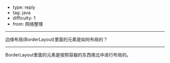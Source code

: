- type: reply
- tag: java
- difficulty:  1
- from: 网络整理

--------

边缘布局(BorderLayout)里面的元素是如何布局的？

---------

BorderLayout里面的元素是按照容器的东西南北中进行布局的。

